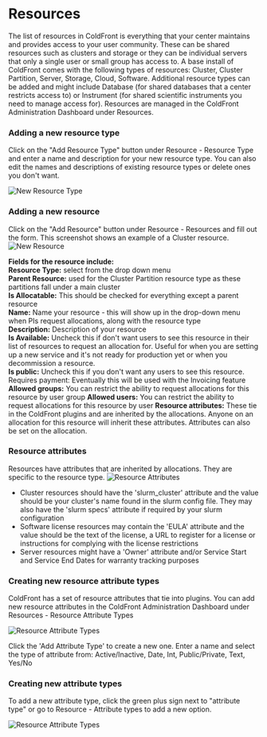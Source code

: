 # Resources

The list of resources in ColdFront is everything that your center maintains and provides access to your user community.  These can be shared resources such as clusters and storage or they can be individual servers that only a single user or small group has access to.  A base install of ColdFront comes with the following types of resources:  Cluster, Cluster Partition, Server, Storage, Cloud, Software.  Additional resource types can be added and might include Database (for shared databases that a center restricts access to) or Instrument (for shared scientific instruments you need to manage access for).  Resources are managed in the ColdFront Administration Dashboard under Resources.

### Adding a new resource type

Click on the "Add Resource Type" button under Resource - Resource Type and enter a name and description for your new resource type.  You can also edit the names and descriptions of existing resource types or delete ones you don't want.

![New Resource Type](../../images/resourcetype.PNG)


### Adding a new resource

Click on the "Add Resource" button under Resource - Resources and fill out the form.  This screenshot shows an example of a Cluster resource.
![New Resource](../../images/resources.PNG)  

**Fields for the resource include:**  
**Resource Type:** select from the drop down menu  
**Parent Resource:** used for the Cluster Partition resource type as these partitions fall under a main cluster  
**Is Allocatable:** This should be checked for everything except a parent resource  
**Name:** Name your resource - this will show up in the drop-down menu when PIs request allocations, along with the resource type  
**Description:**  Description of your resource  
**Is Available:** Uncheck this if don't want users to see this resource in their list of resources to request an allocation for.  Useful for when you are setting up a new service and it's not ready for production yet or when you decommission a resource.  
**Is public:** Uncheck this if you don't want any users to see this resource.  
Requires payment:  Eventually this will be used with the Invoicing feature  
**Allowed groups:**  You can restrict the ability to request allocations for this resource by user group
**Allowed users:** You can restrict the ability to request allocations for this resource by user
**Resource attributes:**  These tie in the ColdFront plugins and are inherited by the allocations.  Anyone on an allocation for this resource will inherit these attributes.  Attributes can also be set on the allocation.

### Resource attributes

Resources have attributes that are inherited by allocations.  They are specific to the resource type.
![Resource Attributes](../../images/resourceattribute.PNG)  

- Cluster resources should have the 'slurm_cluster' attribute and the value should be your cluster's name found in the slurm config file.  They may also have the 'slurm specs' attribute if required by your slurm configuration
- Software license resources may contain the 'EULA' attribute and the value should be the text of the license, a URL to register for a license or instructions for complying with the license restrictions
- Server resources might have a 'Owner' attribute and/or Service Start and Service End Dates for warranty tracking purposes


### Creating new resource attribute types  

ColdFront has a set of resource attributes that tie into plugins.  You can add new resource attributes in the ColdFront Administration Dashboard under Resources - Resource Attribute Types  

![Resource Attribute Types](../../images/resourceattributes.PNG)  

Click the 'Add Attribute Type' to create a new one.  Enter a name and select the type of attribute from: Active/Inactive, Date, Int, Public/Private, Text, Yes/No


### Creating new attribute types
To add a new attribute type, click the green plus sign next to "attribute type" or go to Resource - Attribute types to add a new option.

![Resource Attribute Types](../../images/resourceattributetype.PNG)  
